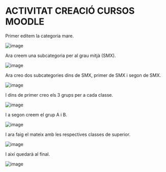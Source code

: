 # ACTIVITAT CREACIÓ CURSOS MOODLE

Primer editem la categoria mare.

![image](https://user-images.githubusercontent.com/114162341/207890052-1f046980-8c81-4096-b814-fc405ffa2f80.png)

Ara creem una subcategoria per al grau mitjà (SMX).

![image](https://user-images.githubusercontent.com/114162341/207890809-c5e9a508-11cc-4b4d-8dd5-24a5bc323ec1.png)

Ara creo dos subcategories dins de SMX, primer de SMX i segon de SMX.

![image](https://user-images.githubusercontent.com/114162341/207891155-20b48606-83e0-494f-b429-78c648b846a5.png)

I dins de primer creo els 3 grups per a cada classe.

![image](https://user-images.githubusercontent.com/114162341/207891693-3a49d3a8-e400-43aa-9c8a-18b7dc950c6d.png)

I a segon creem el grup A i B.

![image](https://user-images.githubusercontent.com/114162341/207891858-adec8630-8656-4e57-bef9-d49f146aea82.png)

I ara faig el mateix amb les respectives classes de superior.

![image](https://user-images.githubusercontent.com/114162341/207892361-6acf3518-372a-4e81-8acd-445338be68bf.png)

I així quedarà al final.

![image](https://user-images.githubusercontent.com/114162341/207893278-19dffdac-3dff-4d85-be35-d8c72ef9e729.png)

